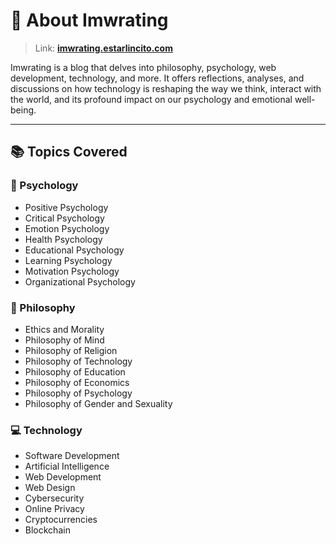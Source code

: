 # 🌟 About Imwrating

> Link: [**imwrating.estarlincito.com**](https://imwrating.estarlincito.com)

Imwrating is a blog that delves into philosophy, psychology, web development, technology, and more. It offers reflections, analyses, and discussions on how technology is reshaping the way we think, interact with the world, and its profound impact on our psychology and emotional well-being.

---

## 📚 Topics Covered

### 🧠 Psychology

- Positive Psychology  
- Critical Psychology  
- Emotion Psychology  
- Health Psychology  
- Educational Psychology  
- Learning Psychology  
- Motivation Psychology  
- Organizational Psychology  

### 📜 Philosophy

- Ethics and Morality  
- Philosophy of Mind  
- Philosophy of Religion  
- Philosophy of Technology  
- Philosophy of Education  
- Philosophy of Economics  
- Philosophy of Psychology  
- Philosophy of Gender and Sexuality  

### 💻 Technology

- Software Development  
- Artificial Intelligence  
- Web Development  
- Web Design  
- Cybersecurity  
- Online Privacy  
- Cryptocurrencies  
- Blockchain  